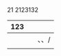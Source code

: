 

21
2123132


| 123 |     |     |
| --- | --- | --- |
|     |     | 、、/ |
|     |     |     |






